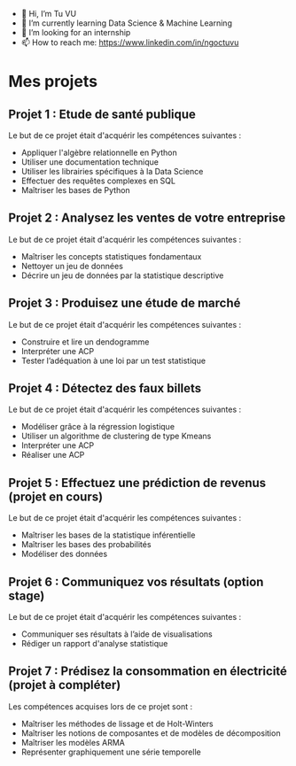 - 👋 Hi, I’m Tu VU
- 🌱 I’m currently learning Data Science & Machine Learning
- 💞️ I’m looking for an internship
- 📫 How to reach me: https://www.linkedin.com/in/ngoctuvu


<!---
ngoctuvu/ngoctuvu is a ✨ special ✨ repository because its `README.md` (this file) appears on your GitHub profile.
You can click the Preview link to take a look at your changes.
--->

# Mes projets

## Projet 1 : Etude de santé publique

Le but de ce projet était d'acquérir les compétences suivantes :

- Appliquer l'algèbre relationnelle en Python
- Utiliser une documentation technique
- Utiliser les librairies spécifiques à la Data Science
- Effectuer des requêtes complexes en SQL
- Maîtriser les bases de Python

## Projet 2 : Analysez les ventes de votre entreprise

Le but de ce projet était d'acquérir les compétences suivantes :

- Maîtriser les concepts statistiques fondamentaux
- Nettoyer un jeu de données
- Décrire un jeu de données par la statistique descriptive

## Projet 3 : Produisez une étude de marché

Le but de ce projet était d'acquérir les compétences suivantes :

- Construire et lire un dendogramme
- Interpréter une ACP
- Tester l’adéquation à une loi par un test statistique

## Projet 4 : Détectez des faux billets

Le but de ce projet était d'acquérir les compétences suivantes :

- Modéliser grâce à la régression logistique
- Utiliser un algorithme de clustering de type Kmeans
- Interpréter une ACP
- Réaliser une ACP

## Projet 5 : Effectuez une prédiction de revenus (projet en cours)

Le but de ce projet était d'acquérir les compétences suivantes :

- Maîtriser les bases de la statistique inférentielle
- Maîtriser les bases des probabilités
- Modéliser des données

## Projet 6 : Communiquez vos résultats (option stage)
Le but de ce projet était d'acquérir les compétences suivantes :
- Communiquer ses résultats à l’aide de visualisations
- Rédiger un rapport d'analyse statistique

## Projet 7 : Prédisez la consommation en électricité (projet à compléter)

Les compétences acquises lors de ce projet sont :

- Maîtriser les méthodes de lissage et de Holt-Winters
- Maîtriser les notions de composantes et de modèles de décomposition
- Maîtriser les modèles ARMA
- Représenter graphiquement une série temporelle

